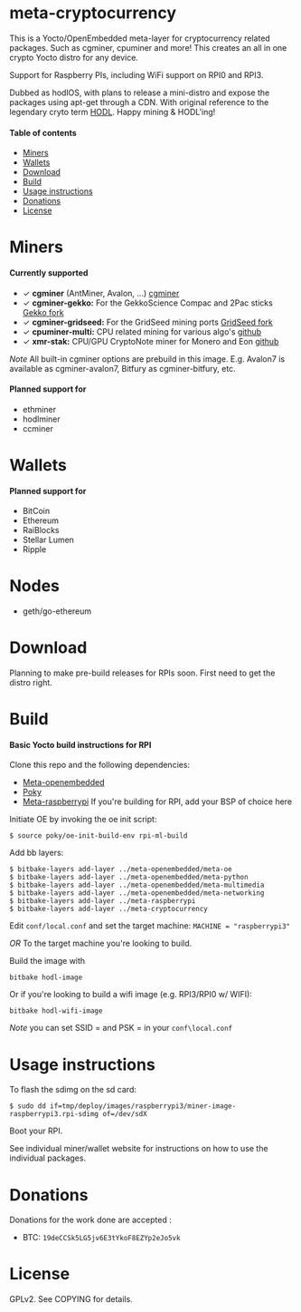 meta-cryptocurrency
==============

This is a Yocto/OpenEmbedded meta-layer for cryptocurrency related packages. Such as cgminer, cpuminer and more! This creates an all in one crypto Yocto distro for any device.

Support for Raspberry PIs, including WiFi support on RPI0 and RPI3. 

Dubbed as hodlOS, with plans to release a mini-distro and expose the packages using apt-get through a CDN. With original reference to the legendary cryto term [HODL](https://bitcointalk.org/index.php?topic=375643.0). Happy mining & HODL'ing!

#### Table of contents

* [Miners](#algorithms)
* [Wallets](#dependencies)
* [Download](#download)
* [Build](#build)
* [Usage instructions](#usage-instructions)
* [Donations](#donations)
* [License](#license)

Miners
==========
#### Currently supported
 * ✓ __cgminer__ (AntMiner, Avalon, ...) [cgminer](https://github.com/ckolivas/cgminer)
 * ✓ __cgminer-gekko:__ For the GekkoScience Compac and 2Pac sticks [Gekko fork](https://github.com/vthoang/cgminer.git)
 * ✓ __cgminer-gridseed:__ For the GridSeed mining ports [GridSeed fork](https://github.com/dmaxl/cgminer)
 * ✓ __cpuminer-multi:__ CPU related mining for various algo's [github](https://github.com/tpruvot/cpuminer-multi)
 * ✓ __xmr-stak:__ CPU/GPU CryptoNote miner for Monero and Eon [github](https://github.com/fireice-uk/xmr-stak-cpu)

*Note* All built-in cgminer options are prebuild in this image. E.g. Avalon7 is available as cgminer-avalon7, Bitfury as cgminer-bitfury, etc.

#### Planned support for
 * ethminer
 * hodlminer
 * ccminer


Wallets
==========
#### Planned support for
 * BitCoin
 * Ethereum
 * RaiBlocks
 * Stellar Lumen
 * Ripple

Nodes
==========
 * geth/go-ethereum

Download
========
Planning to make pre-build releases for RPIs soon. First need to get the distro right.

Build
=====

#### Basic Yocto build instructions for RPI

Clone this repo and the following dependencies:
 * [Meta-openembedded](https://github.com/openembedded/meta-openembedded)
 * [Poky](https://git.yoctoproject.org/cgit/cgit.cgi/poky/)
 * [Meta-raspberrypi](https://github.com/agherzan/meta-raspberrypi/) If you're building for RPI, add your BSP of choice here

Initiate OE by invoking the oe init script:

`$ source poky/oe-init-build-env rpi-ml-build`

Add bb layers:

```
$ bitbake-layers add-layer ../meta-openembedded/meta-oe
$ bitbake-layers add-layer ../meta-openembedded/meta-python
$ bitbake-layers add-layer ../meta-openembedded/meta-multimedia
$ bitbake-layers add-layer ../meta-openembedded/meta-networking
$ bitbake-layers add-layer ../meta-raspberrypi
$ bitbake-layers add-layer ../meta-cryptocurrency
```

Edit `conf/local.conf` and set the target machine:
`MACHINE = "raspberrypi3"`

*OR* To the target machine you're looking to build.

Build the image with
```
bitbake hodl-image
```

Or if you're looking to build a wifi image (e.g. RPI3/RPI0 w/ WIFI):
```
bitbake hodl-wifi-image
```

*Note* you can set SSID = <ssid> and PSK = <psd> in your `conf\local.conf`


Usage instructions
==================

To flash the sdimg on the sd card:

`$ sudo dd if=tmp/deploy/images/raspberrypi3/miner-image-raspberrypi3.rpi-sdimg of=/dev/sdX`

Boot your RPI.

See individual miner/wallet website for instructions on how to use the individual packages.

Donations
=========
Donations for the work done are accepted :

* BTC: `19deCCSk5LG5jv6E3tYkoF8EZYp2eJo5vk`

License
=======
GPLv2.  See COPYING for details.
